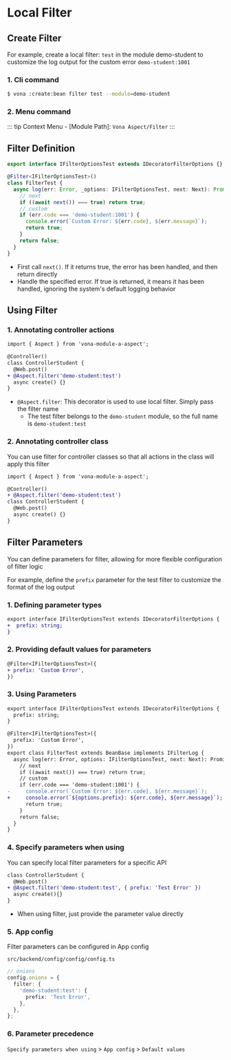 # Local Filter

## Create Filter

For example, create a local filter: `test` in the module demo-student to customize the log output for the custom error `demo-student:1001`

### 1. Cli command

``` bash
$ vona :create:bean filter test --module=demo-student
```

### 2. Menu command

::: tip
Context Menu - [Module Path]: `Vona Aspect/Filter`
:::

## Filter Definition

``` typescript
export interface IFilterOptionsTest extends IDecoratorFilterOptions {}

@Filter<IFilterOptionsTest>()
class FilterTest {
  async log(err: Error, _options: IFilterOptionsTest, next: Next): Promise<boolean> {
    // next
    if ((await next()) === true) return true;
    // custom
    if (err.code === 'demo-student:1001') {
      console.error(`Custom Error: ${err.code}, ${err.message}`);
      return true;
    }
    return false;
  }
}
```

- First call `next()`. If it returns true, the error has been handled, and then return directly
- Handle the specified error. If true is returned, it means it has been handled, ignoring the system's default logging behavior

## Using Filter

### 1. Annotating controller actions

``` diff
import { Aspect } from 'vona-module-a-aspect';

@Controller()
class ControllerStudent {
  @Web.post()
+ @Aspect.filter('demo-student:test')
  async create() {}
}
```

- `@Aspect.filter`: This decorator is used to use local filter. Simply pass the filter name
  - The test filter belongs to the `demo-student` module, so the full name is `demo-student:test`

### 2. Annotating controller class

You can use filter for controller classes so that all actions in the class will apply this filter

``` diff
import { Aspect } from 'vona-module-a-aspect';

@Controller()
+ @Aspect.filter('demo-student:test')
class ControllerStudent {
  @Web.post()
  async create() {}
}
```

## Filter Parameters

You can define parameters for filter, allowing for more flexible configuration of filter logic

For example, define the `prefix` parameter for the test filter to customize the format of the log output

### 1. Defining parameter types

``` diff
export interface IFilterOptionsTest extends IDecoratorFilterOptions {
+  prefix: string;
}
```

### 2. Providing default values ​​for parameters

``` diff
@Filter<IFilterOptionsTest>({
+ prefix: 'Custom Error',
})
```

### 3. Using Parameters

``` diff
export interface IFilterOptionsTest extends IDecoratorFilterOptions {
  prefix: string;
}

@Filter<IFilterOptionsTest>({
  prefix: 'Custom Error',
})
export class FilterTest extends BeanBase implements IFilterLog {
  async log(err: Error, options: IFilterOptionsTest, next: Next): Promise<boolean> {
    // next
    if ((await next()) === true) return true;
    // custom
    if (err.code === 'demo-student:1001') {
-     console.error(`Custom Error: ${err.code}, ${err.message}`);
+     console.error(`${options.prefix}: ${err.code}, ${err.message}`);
      return true;
    }
    return false;
  }
}
```

### 4. Specify parameters when using

You can specify local filter parameters for a specific API

``` diff
class ControllerStudent {
  @Web.post()
+ @Aspect.filter('demo-student:test', { prefix: 'Test Error' })
  async create(){}
}
```

- When using filter, just provide the parameter value directly

### 5. App config

Filter parameters can be configured in App config

`src/backend/config/config/config.ts`

``` typescript
// onions
config.onions = {
  filter: {
    'demo-student:test': {
      prefix: 'Test Error',
    },
  },
};
```

### 6. Parameter precedence

`Specify parameters when using` > `App config` > `Default values`
